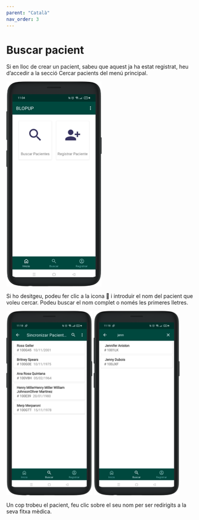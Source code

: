 ```yaml
---
parent: "Català"
nav_order: 3
---
```


# Buscar pacient

Si en lloc de crear un pacient, sabeu que aquest ja ha estat registrat, heu d’accedir a la secció Cercar pacients del menú principal.

<img src="../assets/dashboard.png" width="50%">

Si ho desitgeu, podeu fer clic a la icona 🔎 i introduir el nom del pacient que voleu cercar. Podeu buscar el nom complet o només les primeres lletres.

<img src="../assets/search-1.png" width="45%">
<img src="../assets/search-2.png" width="45%">

Un cop trobeu el pacient, feu clic sobre el seu nom per ser redirigits a la seva fitxa mèdica.
